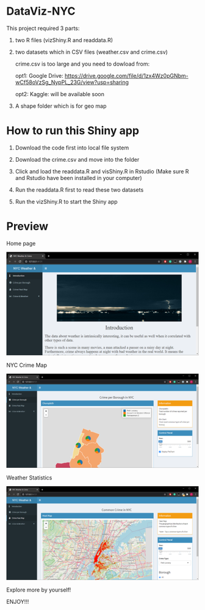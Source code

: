 # DataViz-NYC

This project required 3 parts:

1. two R files (vizShiny.R and readdata.R)

2. two datasets which in CSV files (weather.csv and crime.csv)

   crime.csv is too large and you need to dowload from:
   
   opt1: Google Drive: https://drive.google.com/file/d/1zx4Wz0pGNbm-wCf58oVzSg_NypPL_23G/view?usp=sharing
      
   opt2: Kaggle: will be available soon

3. A shape folder which is for geo map

# How to run this Shiny app

1. Download the code first into local file system

2. Download the crime.csv and move into the folder

3. Click and load the readdata.R and visShiny.R in Rstudio (Make sure R and Rstudio have been installed in your computer)

4. Run the readdata.R first to read these two datasets

5. Run the vizShiny.R to start the Shiny app

# Preview

Home page

![image-20200615192854218](homepage.PNG)

NYC Crime Map

![image-20200615193004495](crime.PNG)

Weather Statistics

![image-20200615193052842](weather.PNG)

Explore more by yourself! 

ENJOY!!!

